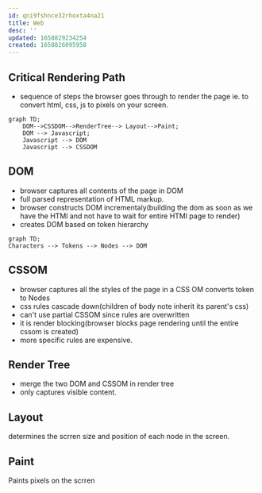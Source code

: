 ```yaml
---
id: qni9fshnce32rhoxta4na21
title: Web
desc: ''
updated: 1658829234254
created: 1658826095958
---
```


## Critical Rendering Path

- sequence of steps the browser goes through to render the page ie. to convert html, css, js to pixels on your screen.

```mermaid
graph TD;
    DOM-->CSSDOM-->RenderTree--> Layout-->Paint;
    DOM --> Javascript;
    Javascript --> DOM
    Javascript --> CSSDOM
```
## DOM
- browser captures all contents of the page in DOM
- full parsed representation of HTML markup.
- browser constructs DOM incrementaly(building the dom as soon as we have the HTMl and not have to wait for entire HTMl page to render)
- creates DOM based on token hierarchy
```mermaid
graph TD;
Characters --> Tokens --> Nodes --> DOM
```
## CSSOM
- browser captures all the styles of the page in a CSS OM
converts token to Nodes
- css rules cascade down(children of body note inherit its parent's css)
- can't use partial CSSOM since rules are overwritten
- it is render blocking(browser blocks page rendering until the entire cssom is created)
- more specific rules are expensive.

## Render Tree
- merge the two DOM and CSSOM in render tree
- only captures visible content.
## Layout
determines the scrren size and position of each node in the screen.

## Paint
Paints pixels on the scrren